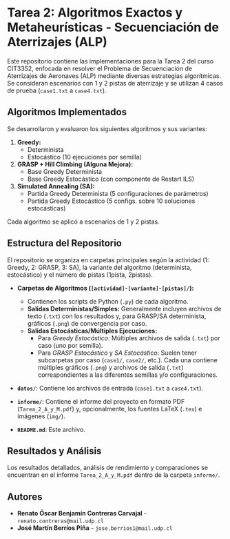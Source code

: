 # Tarea 2: Algoritmos Exactos y Metaheurísticas - Secuenciación de Aterrizajes (ALP)

Este repositorio contiene las implementaciones para la Tarea 2 del curso CIT3352, enfocada en resolver el Problema de Secuenciación de Aterrizajes de Aeronaves (ALP) mediante diversas estrategias algorítmicas. Se consideran escenarios con 1 y 2 pistas de aterrizaje y se utilizan 4 casos de prueba (`case1.txt` a `case4.txt`).

## Algoritmos Implementados

Se desarrollaron y evaluaron los siguientes algoritmos y sus variantes:

1.  **Greedy:**
    * Determinista
    * Estocástico (10 ejecuciones por semilla)
2.  **GRASP + Hill Climbing (Alguna Mejora):**
    * Base Greedy Determinista
    * Base Greedy Estocástico (con componente de Restart ILS)
3.  **Simulated Annealing (SA):**
    * Partida Greedy Determinista (5 configuraciones de parámetros)
    * Partida Greedy Estocástico (5 configs. sobre 10 soluciones estocásticas)

Cada algoritmo se aplicó a escenarios de 1 y 2 pistas.

## Estructura del Repositorio

El repositorio se organiza en carpetas principales según la actividad (1: Greedy, 2: GRASP, 3: SA), la variante del algoritmo (determinista, estocástico) y el número de pistas (1pista, 2pistas).

* **Carpetas de Algoritmos (`[actividad]-[variante]-[pistas]/`):**
    * Contienen los scripts de Python (`.py`) de cada algoritmo.
    * **Salidas Deterministas/Simples:** Generalmente incluyen archivos de texto (`.txt`) con los resultados y, para GRASP/SA determinista, gráficos (`.png`) de convergencia por caso.
    * **Salidas Estocásticas/Múltiples Ejecuciones:**
        * Para *Greedy Estocástico*: Múltiples archivos de salida (`.txt`) por caso (uno por semilla).
        * Para *GRASP Estocástico* y *SA Estocástico*: Suelen tener subcarpetas por caso (`case1/`, `case2/`, etc.). Cada una contiene múltiples gráficos (`.png`) y archivos de salida (`.txt`) correspondientes a las diferentes semillas y/o configuraciones.

* **`datos/`**: Contiene los archivos de entrada (`case1.txt` a `case4.txt`).
* **`informe/`**: Contiene el informe del proyecto en formato PDF (`Tarea_2_A_y_M.pdf`) y, opcionalmente, los fuentes LaTeX (`.tex`) e imágenes (`img/`).
* **`README.md`**: Este archivo.

## Resultados y Análisis

Los resultados detallados, análisis de rendimiento y comparaciones se encuentran en el informe `Tarea_2_A_y_M.pdf` dentro de la carpeta `informe/`.

## Autores

* **Renato Óscar Benjamín Contreras Carvajal** - `renato.contreras@mail.udp.cl`
* **José Martín Berríos Piña** - `jose.berrios1@mail.udp.cl`
